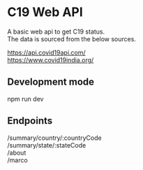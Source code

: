# C19 Web API
A basic web api to get C19 status.  
The data is sourced from the below sources.

https://api.covid19api.com/  
https://www.covid19india.org/  

## Development mode
npm run dev

## Endpoints
/summary/country/:countryCode  
/summary/state/:stateCode  
/about  
/marco  